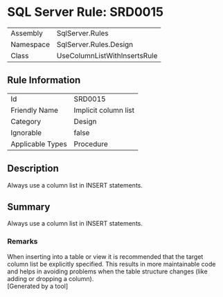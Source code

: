 # SQL Server Rule: SRD0015
  
|    |    |
|----|----|
| Assembly | SqlServer.Rules |
| Namespace | SqlServer.Rules.Design |
| Class | UseColumnListWithInsertsRule |
  
## Rule Information
  
|    |    |
|----|----|
| Id | SRD0015 |
| Friendly Name | Implicit column list |
| Category | Design |
| Ignorable | false |
| Applicable Types | Procedure  |
  
## Description
  
Always use a column list in INSERT statements.
  
## Summary
  
Always use a column list in INSERT statements.
  
### Remarks
  
When inserting into a table or view it is recommended that the target column list be
explicitly specified. This results in more maintainable code and helps in avoiding problems
when the table structure changes (like adding or dropping a column).  
[Generated by a tool]
